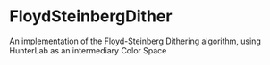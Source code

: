 # FloydSteinbergDither
 An implementation of the Floyd-Steinberg Dithering algorithm, using HunterLab as an intermediary Color Space
